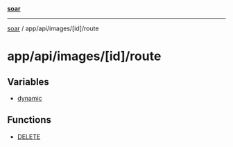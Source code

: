 [**soar**](../../../../../README.md)

***

[soar](../../../../../modules.md) / app/api/images/\[id\]/route

# app/api/images/\[id\]/route

## Variables

- [dynamic](variables/dynamic.md)

## Functions

- [DELETE](functions/DELETE.md)
